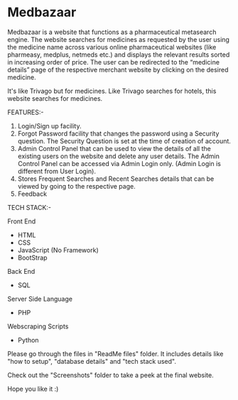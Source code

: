 # Medbazaar
Medbazaar is a website that functions as a pharmaceutical metasearch engine. The website searches for medicines as requested by the user using the medicine name across various online pharmaceutical websites (like pharmeasy, medplus, netmeds etc.) and displays the relevant results sorted in increasing order of price. The user can be redirected to the “medicine details” page of the respective merchant website by clicking on the desired medicine. 

It's like Trivago but for medicines. Like Trivago searches for hotels, this website searches for medicines.

FEATURES:-
1) Login/Sign up facility.
2) Forgot Password facility that changes the password using a Security question. The Security Question is set at the time of creation of account.
3) Admin Control Panel that can be used to view the details of all the existing users on the website and delete any user details. The Admin Control Panel can be accessed via Admin Login only. (Admin Login is different from User Login).
4) Stores Frequent Searches and Recent Searches details that can be viewed by going to the respective page.
5) Feedback 

TECH STACK:-

Front End
- HTML
- CSS
- JavaScript (No Framework)
- BootStrap

Back End
- SQL

Server Side Language 
- PHP

Webscraping Scripts
- Python




Please go through the files in "ReadMe files" folder. It includes details like "how to setup", "database details" and "tech stack used".

Check out the "Screenshots" folder to take a peek at the final website.

Hope you like it :)
